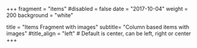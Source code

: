 +++
fragment = "items"
#disabled = false
date = "2017-10-04"
weight = 200
background = "white"

title = "Items Fragment with images"
subtitle= "Column based items with images"
#title_align = "left" # Default is center, can be left, right or center
+++
